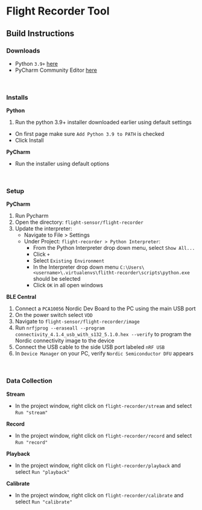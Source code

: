 # Flight Recorder Tool

## Build Instructions

### Downloads
- Python `3.9+` [here](https://www.python.org/downloads/release/python-3912/)
- PyCharm Community Editor [here](https://www.jetbrains.com/pycharm/download/#section=windows) 

<br />

### Installs
**Python**
1. Run the python 3.9+ installer downloaded earlier using default settings
 - On first page make sure `Add Python 3.9 to PATH` is checked
 - Click Install

**PyCharm**
- Run the installer using default options

<br />

### Setup

**PyCharm** 
1. Run Pycharm
1. Open the directory: `flight-sensor/flight-recorder`
1. Update the interpreter:
    - Navigate to File > Settings
    - Under Project: `flight-recorder > Python Interpreter`:
        - From the Python Interpreter drop down menu, select `Show All...`
        - Click `+`
        - Select `Existing Environment`
        - In the Interpreter drop down menu `C:\Users\<username>\.virtualenvs\flitht-recorder\scripts\python.exe` should be selected
        - Click `OK` in all open windows

**BLE Central**
1. Connect a `PCA10056` Nordic Dev Board to the PC using the main USB port
2. On the power switch select `VDD`
3. Navigate to `flight-sensor/flight-recorder/image`
4. Run `nrfjprog --eraseall --program connectivity_4.1.4_usb_with_s132_5.1.0.hex --verify` to program the Nordic connectivity image to the device
5. Connect the USB cable to the side USB port labeled `nRF USB`
6. In `Device Manager` on your PC, verify `Nordic Semiconductor DFU` appears

<br />

### Data Collection

**Stream**
- In the project window, right click on `flight-recorder/stream` and select `Run "stream"`

**Record**
- In the project window, right click on `flight-recorder/record` and select `Run "record"`

**Playback**
- In the project window, right click on `flight-recorder/playback` and select `Run "playback"`

**Calibrate**
- In the project window, right click on `flight-recorder/calibrate` and select `Run "calibrate"`
